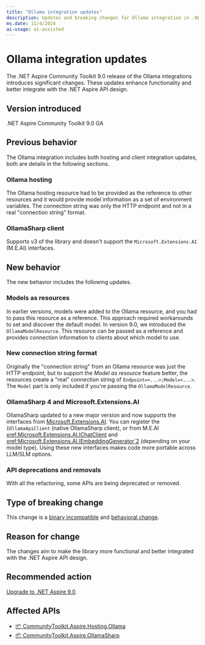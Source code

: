 ```yaml
---
title: "Ollama integration updates"
description: Updates and breaking changes for Ollama integration in .NET Aspire 9.0 GA.
ms.date: 11/4/2024
ai-usage: ai-assisted
---
```


# Ollama integration updates

The .NET Aspire Community Toolkit 9.0 release of the Ollama integrations introduces significant changes. These updates enhance functionality and better integrate with the .NET Aspire API design.

## Version introduced

.NET Aspire Community Toolkit 9.0 GA

## Previous behavior

The Ollama integration includes both hosting and client integration updates, both are details in the following sections.

### Ollama hosting

The Ollama hosting resource had to be provided as the reference to other resources and it would provide model information as a set of environment variables. The connection string was only the HTTP endpoint and not in a real "connection string" format.

### OllamaSharp client

Supports v3 of the library and doesn't support the `Microsoft.Extensions.AI` (M.E.AI) interfaces.

## New behavior

The new behavior includes the following updates.

### Models as resources

In earlier versions, models were added to the Ollama resource, and you had to pass this resource as a reference. This approach required workarounds to set and discover the default model. In version 9.0, we introduced the `OllamaModelResource`. This resource can be passed as a reference and provides connection information to clients about which model to use.

### New connection string format

Originally the "connection string" from an Ollama resource was just the HTTP endpoint, but to support the _Model as resource_ feature better, the resources create a "real" connection string of `Endpoint=<...>;Model=<...>`. The `Model` part is only included if you're passing the `OllamaModelResource`.

### OllamaSharp 4 and Microsoft.Extensions.AI

OllamaSharp updated to a new major version and now supports the interfaces from [Microsoft.Extensions.AI](https://devblogs.microsoft.com/dotnet/introducing-microsoft-extensions-ai-preview/). You can register the `IOllamaApiClient` (native OllamaSharp client), or from M.E.AI <xref:Microsoft.Extensions.AI.IChatClient> and <xref:Microsoft.Extensions.AI.IEmbeddingGenerator`2> (depending on your model type). Using these new interfaces makes code more portable across LLM/SLM options.

### API deprecations and removals

With all the refactoring, some APIs are being deprecated or removed.

## Type of breaking change

This change is a [binary incompatible](../categories.md#binary-compatibility) and [behavioral change](../categories.md#behavioral-change).

## Reason for change

The changes aim to make the library more functional and better integrated with the .NET Aspire API design.

## Recommended action

[Upgrade to .NET Aspire 9.0](../../get-started/upgrade-to-aspire-9.md).

## Affected APIs

- [📦 CommunityToolkit.Aspire.Hosting.Ollama](https://www.nuget.org/packages/CommunityToolkit.Aspire.Hosting.Ollama)
- [📦 CommunityToolkit.Aspire.OllamaSharp](https://www.nuget.org/packages/CommunityToolkit.Aspire.OllamaSharp)
